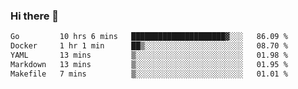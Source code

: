 ### Hi there 👋

<!--
**yeya24/yeya24** is a ✨ _special_ ✨ repository because its `README.md` (this file) appears on your GitHub profile.

Here are some ideas to get you started:

- 🔭 I’m currently working on ...
- 🌱 I’m currently learning ...
- 👯 I’m looking to collaborate on ...
- 🤔 I’m looking for help with ...
- 💬 Ask me about ...
- 📫 How to reach me: ...
- 😄 Pronouns: ...
- ⚡ Fun fact: ...
-->

<!--START_SECTION:waka-->

```txt
Go         10 hrs 6 mins   █████████████████████▓░░░   86.09 %
Docker     1 hr 1 min      ██▒░░░░░░░░░░░░░░░░░░░░░░   08.70 %
YAML       13 mins         ▒░░░░░░░░░░░░░░░░░░░░░░░░   01.98 %
Markdown   13 mins         ▒░░░░░░░░░░░░░░░░░░░░░░░░   01.95 %
Makefile   7 mins          ▒░░░░░░░░░░░░░░░░░░░░░░░░   01.01 %
```

<!--END_SECTION:waka-->
